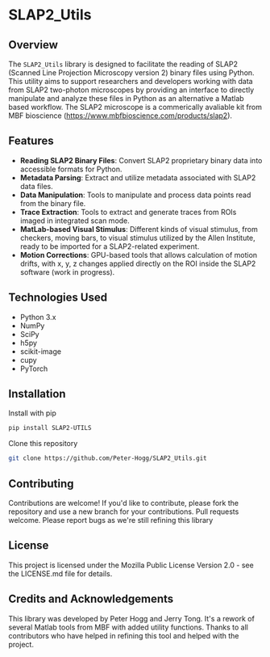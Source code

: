 # SLAP2_Utils

## Overview
The `SLAP2_Utils` library is designed to facilitate the reading of SLAP2 (Scanned Line Projection Microscopy version 2) binary files using Python. This utility aims to support researchers and developers working with data from SLAP2 two-photon microscopes by providing an interface to directly manipulate and analyze these files in Python as an alternative a Matlab based workflow. The SLAP2 microscope is a commerically avaliable kit from MBF bioscience (https://www.mbfbioscience.com/products/slap2).

## Features
- **Reading SLAP2 Binary Files**: Convert SLAP2 proprietary binary data into accessible formats for Python.
- **Metadata Parsing**: Extract and utilize metadata associated with SLAP2 data files.
- **Data Manipulation**: Tools to manipulate and process data points read from the binary file.
- **Trace Extraction**: Tools to extract and generate traces from ROIs imaged in integrated scan mode.
- **MatLab-based Visual Stimulus**: Different kinds of visual stimulus, from checkers, moving bars, to visual stimulus utilized by the Allen Institute, ready to be imported for a SLAP2-related experiment.
- **Motion Corrections**: GPU-based tools that allows calculation of motion drifts, with x, y, z changes applied directly on the ROI inside the SLAP2 software (work in progress).
  
## Technologies Used
- Python 3.x
- NumPy
- SciPy
- h5py
- scikit-image
- cupy
- PyTorch

## Installation
Install with pip
```bash
pip install SLAP2-UTILS
```


Clone this repository

```bash
git clone https://github.com/Peter-Hogg/SLAP2_Utils.git
```
## Contributing

Contributions are welcome! If you'd like to contribute, please fork the repository and use a new branch for your contributions. Pull requests welcome. Please report bugs as we're still refining this library

## License

This project is licensed under the Mozilla Public License Version 2.0 - see the LICENSE.md file for details.

## Credits and Acknowledgements
This library was developed by Peter Hogg and Jerry Tong. It's a rework of several Matlab tools from MBF with added utility functions. Thanks to all contributors who have helped in refining this tool and helped with the project.

